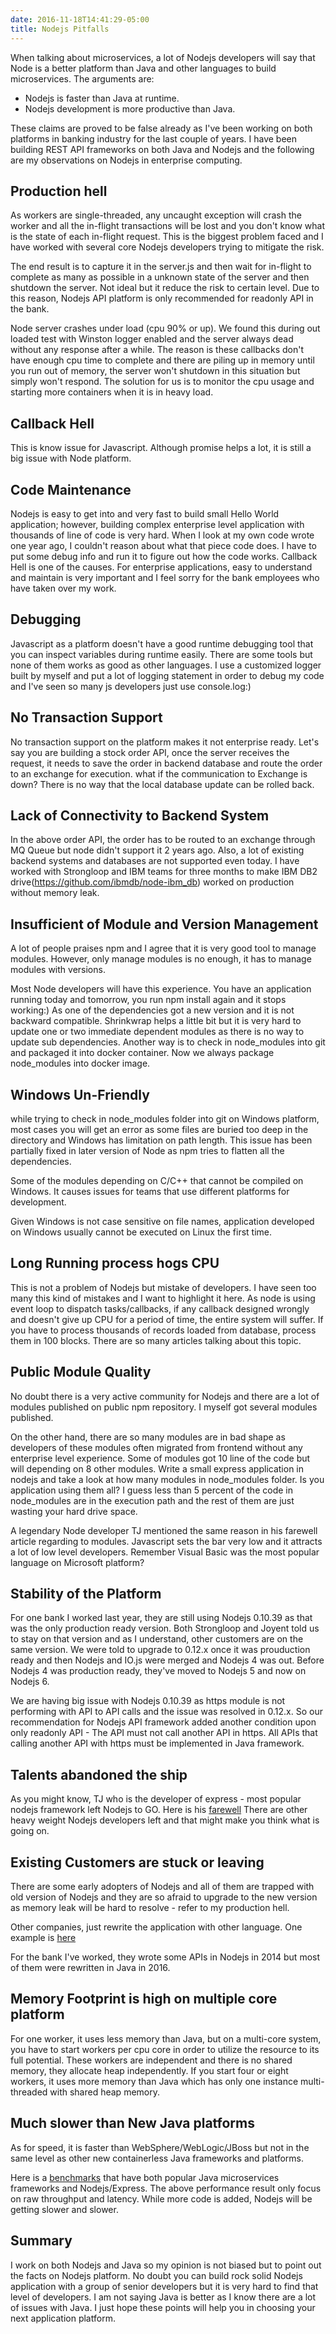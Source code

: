 ```yaml
---
date: 2016-11-18T14:41:29-05:00
title: Nodejs Pitfalls
---
```


When talking about microservices, a lot of Nodejs developers will say that 
Node is a better platform than Java and other languages to build microservices. 
The arguments are: 

* Nodejs is faster than Java at runtime.
* Nodejs development is more productive than Java.

These claims are proved to be false already as I've been working on both 
platforms in banking industry for the last couple of years. I have been
building REST API frameworks on both Java and Nodejs and the following are
my observations on Nodejs in enterprise computing.

## Production hell

As workers are single-threaded, any uncaught exception will crash the worker
and all the in-flight transactions will be lost and you don't know what is 
the state of each in-flight request. This is the biggest problem faced and
I have worked with several core Nodejs developers trying to mitigate the risk.

The end result is to capture it in the server.js and then wait for in-flight
to complete as many as possible in a unknown state of the server and then
shutdown the server. Not ideal but it reduce the risk to certain level. Due to
this reason, Nodejs API platform is only recommended for readonly API in the
bank. 

Node server crashes under load (cpu 90% or up). We found this during out loaded
test with Winston logger enabled and the server always dead without any response
after a while. The reason is these callbacks don't have enough cpu time to
complete and there are piling up in memory until you run out of memory, the server
won't shutdown in this situation but simply won't respond. The solution for
us is to monitor the cpu usage and starting more containers when it is in 
heavy load. 

## Callback Hell

This is know issue for Javascript. Although promise helps a lot, it is still a
big issue with Node platform.

 
## Code Maintenance

Nodejs is easy to get into and very fast to build small Hello World application;
however, building complex enterprise level application with thousands of line of
code is very hard. When I look at my own code wrote one year ago, I couldn't
reason about what that piece code does. I have to put some debug info and run it
to figure out how the code works. Callback Hell is one of the causes. For 
enterprise applications, easy to understand and maintain is very important and I 
feel sorry for the bank employees who have taken over my work.

## Debugging

Javascript as a platform doesn't have a good runtime debugging tool that you can inspect
variables during runtime easily. There are some tools but none of them works as 
good as other languages. I use a customized logger built by myself and put a lot
of logging statement in order to debug my code and I've seen so many js developers
just use console.log:)

## No Transaction Support

No transaction support on the platform makes it not enterprise ready. Let's say 
you are building a stock order API, once the server receives the request, it needs
to save the order in backend database and route the order to an exchange for execution.
what if the communication to Exchange is down? There is no way that the local
database update can be rolled back. 

## Lack of Connectivity to Backend System

In the above order API, the order has to be routed to an exchange through MQ Queue
but node didn't support it 2 years ago. Also, a lot of existing backend
systems and databases are not supported even today. I have worked with Strongloop
and IBM teams for three months to make IBM DB2 
drive(https://github.com/ibmdb/node-ibm_db) worked on production without
memory leak. 

## Insufficient of Module and Version Management

A lot of people praises npm and I agree that it is very good tool to manage modules.
However, only manage modules is no enough, it has to manage modules with versions.

Most Node developers will have this experience. You have an application running today
and tomorrow, you run npm install again and it stops working:) As one of the dependencies
got a new version and it is not backward compatible. Shrinkwrap helps a little bit but
it is very hard to update one or two immediate dependent modules as there is no way to
update sub dependencies. Another way is to check in node_modules into git and packaged it
into docker container. Now we always package node_modules into docker image.

## Windows Un-Friendly

while trying to check in node_modules folder into git on Windows platform, most cases
you will get an error as some files are buried too deep in the directory and Windows 
has limitation on path length. This issue has been partially fixed in later version
of Node as npm tries to flatten all the dependencies.

Some of the modules depending on C/C++ that cannot be compiled on Windows. It causes
issues for teams that use different platforms for development. 

Given Windows is not case sensitive on file names, application developed on Windows
usually cannot be executed on Linux the first time.

## Long Running process hogs CPU

This is not a problem of Nodejs but mistake of developers. I have seen too many this
kind of mistakes and I want to highlight it here. As node is using event loop
to dispatch tasks/callbacks, if any callback designed wrongly and doesn't give up CPU
for a period of time, the entire system will suffer. If you have to process thousands
of records loaded from database, process them in 100 blocks. There are so many articles
talking about this topic. 

## Public Module Quality

No doubt there is a very active community for Nodejs and there are a lot of modules published
on public npm repository. I myself got several modules published. 

On the other hand, there are so many modules are in bad shape as developers of these modules
often migrated from frontend without any enterprise level experience. Some of modules got 
10 line of the code but will depending on 8 other modules. Write a small express application
in nodejs and take a look at how many modules in node_modules folder. Is you application
using them all? I guess less than 5 percent of the code in node_modules are in the 
execution path and the rest of them are just wasting your hard drive space.
 
A legendary Node developer TJ mentioned the same reason in his farewell article
regarding to modules. Javascript sets the bar very low and it attracts a lot of low level 
developers. Remember Visual Basic was the most popular language on Microsoft platform?

## Stability of the Platform

For one bank I worked last year, they are still using Nodejs 0.10.39 as that was the only
production ready version. Both Strongloop and Joyent told us to stay on that version and as
I understand, other customers are on the same version. We were told to upgrade to 0.12.x
once it was prouduction ready and then Nodejs and IO.js were merged and Nodejs 4 was out. 
Before Nodejs 4 was production ready, they've moved to Nodejs 5 and now on Nodejs 6.

We are having big issue with Nodejs 0.10.39 as https module is not performing with API to 
API calls and the issue was resolved in 0.12.x. So our recommendation for Nodejs API 
framework added another condition upon only readonly API - The API must not call another
API in https. All APIs that calling another API with https must be implemented in Java 
framework.


## Talents abandoned the ship

As you might know, TJ who is the developer of express - most popular nodejs framework left
Nodejs to GO. Here is his [farewell](https://medium.com/@tjholowaychuk/farewell-node-js-4ba9e7f3e52b#.5brqa9has)
There are other heavy weight Nodejs developers left and that might make you think what 
is going on.


## Existing Customers are stuck or leaving

There are some early adopters of Nodejs and all of them are trapped with old version of Nodejs
and they are so afraid to upgrade to the new version as memory leak will be hard to 
resolve - refer to my production hell.

Other companies, just rewrite the application with other language. One example is 
[here](https://medium.com/@theflapjack103/the-way-of-the-gopher-6693db15ae1f#.jfcsl8hlg)

For the bank I've worked, they wrote some APIs in Nodejs in 2014 but most of them were rewritten
in Java in 2016.

## Memory Footprint is high on multiple core platform

For one worker, it uses less memory than Java, but on a multi-core system, you have to start
workers per cpu core in order to utilize the resource to its full potential. These workers
are independent and there is no shared memory, they allocate heap independently. If you start
four or eight workers, it uses more memory than Java which has only one instance multi-threaded
with shared heap memory.


## Much slower than New Java platforms

As for speed, it is faster than WebSphere/WebLogic/JBoss but not in the same level as other
new containerless Java frameworks and platforms. 
 
Here is a [benchmarks](https://github.com/networknt/microservices-framework-benchmark) 
that have both popular Java microservices frameworks and Nodejs/Express. The above performance
result only focus on raw throughput and latency. While more code is added, Nodejs will be
getting slower and slower. 

## Summary

I work on both Nodejs and Java so my opinion is not biased but to point out the facts on
Nodejs platform. No doubt you can build rock solid Nodejs application with a group of senior
developers but it is very hard to find that level of developers. I am not saying Java is 
better as I know there are a lot of issues with Java. I just hope these points will help 
you in choosing your next application platform. 



